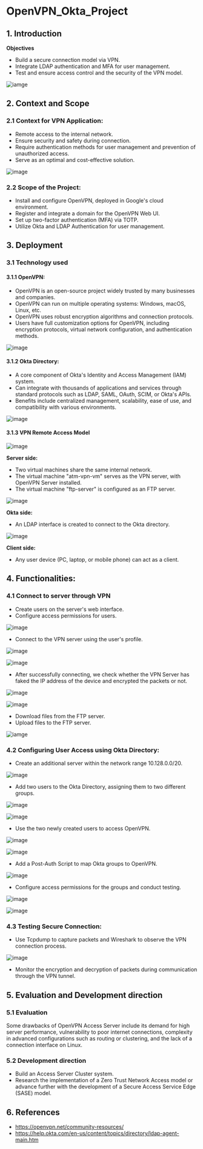 # OpenVPN_Okta_Project

## 1. Introduction
**Objectives**
- Build a secure connection model via VPN.
- Integrate LDAP authentication and MFA for user management.
- Test and ensure access control and the security of the VPN model.

![iamge](https://github.com/grapitycreation/OpenVPN_Okta_Project/blob/main/media/image3.png)

## 2. Context and Scope
### 2.1 Context for VPN Application:
- Remote access to the internal network.
- Ensure security and safety during connection.
- Require authentication methods for user management and prevention of unauthorized access.
- Serve as an optimal and cost-effective solution.

![image](https://github.com/grapitycreation/OpenVPN_Okta_Project/blob/main/media/image5.png)

### 2.2 Scope of the Project:
- Install and configure OpenVPN, deployed in Google's cloud environment.
- Register and integrate a domain for the OpenVPN Web UI.
- Set up two-factor authentication (MFA) via TOTP.
- Utilize Okta and LDAP Authentication for user management.

## 3. Deployment
### 3.1 Technology used
#### 3.1.1 OpenVPN:
- OpenVPN is an open-source project widely trusted by many businesses and companies.
- OpenVPN can run on multiple operating systems: Windows, macOS, Linux, etc.
- OpenVPN uses robust encryption algorithms and connection protocols.
- Users have full customization options for OpenVPN, including encryption protocols, virtual network configuration, and authentication methods.

![image](https://upload.wikimedia.org/wikipedia/commons/thumb/f/f5/OpenVPN_logo.svg/768px-OpenVPN_logo.svg.png)

#### 3.1.2 Okta Directory:
- A core component of Okta's Identity and Access Management (IAM) system.
- Can integrate with thousands of applications and services through standard protocols such as LDAP, SAML, OAuth, SCIM, or Okta's APIs.
- Benefits include centralized management, scalability, ease of use, and compatibility with various environments.

![image](https://github.com/grapitycreation/OpenVPN_Okta_Project/blob/main/media/image7.png)

#### 3.1.3 VPN Remote Access Model

![image](https://github.com/grapitycreation/OpenVPN_Okta_Project/blob/main/media/image8.png)

**Server side:** 
- Two virtual machines share the same internal network.
- The virtual machine "atm-vpn-vm" serves as the VPN server, with OpenVPN Server installed.
- The virtual machine "ftp-server" is configured as an FTP server.

![image](https://github.com/grapitycreation/OpenVPN_Okta_Project/blob/main/media/image9.png)

**Okta side:**
- An LDAP interface is created to connect to the Okta directory.

![image](https://github.com/grapitycreation/OpenVPN_Okta_Project/blob/main/media/image10.png)

**Client side:**
- Any user device (PC, laptop, or mobile phone) can act as a client.

## 4. Functionalities:
### 4.1 Connect to server through VPN
- Create users on the server's web interface.
- Configure access permissions for users.

![image](https://github.com/grapitycreation/OpenVPN_Okta_Project/blob/main/media/image11.png)


- Connect to the VPN server using the user's profile.

![image](https://github.com/grapitycreation/OpenVPN_Okta_Project/blob/main/media/image12.png)

![image](https://github.com/grapitycreation/OpenVPN_Okta_Project/blob/main/media/image13.png)

- After successfully connecting, we check whether the VPN Server has faked the IP address of the device and encrypted the packets or not.

![image](https://github.com/grapitycreation/OpenVPN_Okta_Project/blob/main/media/image13.2.webp)

![image](https://github.com/grapitycreation/OpenVPN_Okta_Project/blob/main/media/image13.1.webp)


- Download files from the FTP server.
- Upload files to the FTP server.

![iamge](https://github.com/grapitycreation/OpenVPN_Okta_Project/blob/main/media/image14.png)

### 4.2 Configuring User Access using Okta Directory:

- Create an additional server within the network range 10.128.0.0/20.

![image](https://github.com/grapitycreation/OpenVPN_Okta_Project/blob/main/media/image15.png)

- Add two users to the Okta Directory, assigning them to two different groups.

![image](https://github.com/grapitycreation/OpenVPN_Okta_Project/blob/main/media/image16.png)

![image](https://github.com/grapitycreation/OpenVPN_Okta_Project/blob/main/media/image17.png)

- Use the two newly created users to access OpenVPN.

![image](https://github.com/grapitycreation/OpenVPN_Okta_Project/blob/main/media/image18.png)

![image](https://github.com/grapitycreation/OpenVPN_Okta_Project/blob/main/media/image19.png)


- Add a Post-Auth Script to map Okta groups to OpenVPN.

![image](https://github.com/grapitycreation/OpenVPN_Okta_Project/blob/main/media/image20.png)

- Configure access permissions for the groups and conduct testing.

![image](https://github.com/grapitycreation/OpenVPN_Okta_Project/blob/main/media/image21.png)

![image](https://github.com/grapitycreation/OpenVPN_Okta_Project/blob/main/media/image22.png)

### 4.3 Testing Secure Connection:
- Use Tcpdump to capture packets and Wireshark to observe the VPN connection process.

![image](https://github.com/grapitycreation/OpenVPN_Okta_Project/blob/main/media/image23.png)

- Monitor the encryption and decryption of packets during communication through the VPN tunnel.

## 5. Evaluation and Development direction
### 5.1 Evaluation
Some drawbacks of OpenVPN Access Server include its demand for high server performance, vulnerability to poor internet connections, complexity in advanced configurations such as routing or clustering, and the lack of a connection interface on Linux.

### 5.2 Development direction
- Build an Access Server Cluster system.
- Research the implementation of a Zero Trust Network Access model or advance further with the development of a Secure Access Service Edge (SASE) model.

## 6. References
- https://openvpn.net/community-resources/
- https://help.okta.com/en-us/content/topics/directory/ldap-agent-main.htm





  
